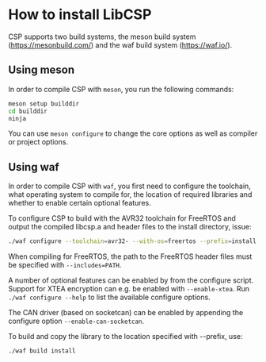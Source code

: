 # How to install LibCSP

CSP supports two build systems, the meson build system
(<https://mesonbuild.com/>) and the waf build system
(<https://waf.io/>).

## Using meson

In order to compile CSP with `meson`, you
run the following commands:

``` bash
meson setup builddir
cd builddir
ninja
```

You can use `meson configure` to change the
core options as well as compiler or project options.

## Using waf

In order to compile CSP with `waf`, you
first need to configure the toolchain, what operating system to compile
for, the location of required libraries and whether to enable certain
optional features.

To configure CSP to build with the AVR32 toolchain for FreeRTOS and
output the compiled libcsp.a and header files to the install directory,
issue:

``` bash
./waf configure --toolchain=avr32- --with-os=freertos --prefix=install
```

When compiling for FreeRTOS, the path to the FreeRTOS header files must
be specified with `--includes=PATH`.

A number of optional features can be enabled by from the configure
script. Support for XTEA encryption can e.g. be enabled with
`--enable-xtea`. Run
`./waf configure --help` to list the
available configure options.

The CAN driver (based on socketcan) can be enabled by appending the
configure option `--enable-can-socketcan`.

To build and copy the library to the location specified with --prefix,
use:

``` bash
./waf build install
```
